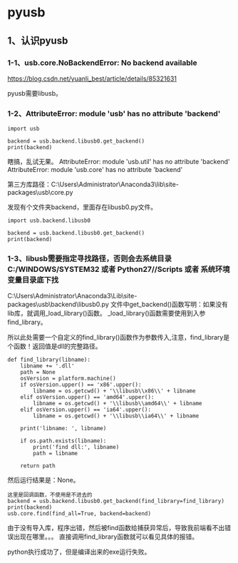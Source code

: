 # pyusb

## 1、认识pyusb

### 1-1、usb.core.NoBackendError: No backend available
https://blog.csdn.net/yuanli_best/article/details/85321631

pyusb需要libusb。

### 1-2、AttributeError: module 'usb' has no attribute 'backend'
```
import usb

backend = usb.backend.libusb0.get_backend()
print(backend)
```
瞎搞，乱试无果。
AttributeError: module 'usb.util' has no attribute 'backend'
AttributeError: module 'usb.core' has no attribute 'backend'

第三方库路径：C:\Users\Administrator\Anaconda3\lib\site-packages\usb\core.py

发现有个文件夹backend，里面存在libusb0.py文件。

```
import usb.backend.libusb0

backend = usb.backend.libusb0.get_backend()
print(backend)
```

### 1-3、libusb需要指定寻找路径，否则会去系统目录C:/WINDOWS/SYSTEM32 或者 Python27//Scripts 或者 系统环境变量目录底下找

C:\Users\Administrator\Anaconda3\Lib\site-packages\usb\backend\libusb0.py
文件中get_backend()函数写明：如果没有lib库，就调用_load_library()函数。
_load_library()函数需要使用到入参find_library。

所以此处需要一个自定义的find_library()函数作为参数传入,注意，find_library是个函数！返回值是dll的完整路径。

```
def find_library(libname):
    libname += '.dll'
    path = None
    osVersion = platform.machine()
    if osVersion.upper() == 'x86'.upper():
        libname = os.getcwd() + '\\libusb\\x86\\' + libname
    elif osVersion.upper() == 'amd64'.upper():
        libname = os.getcwd() + '\\libusb\\amd64\\' + libname
    elif osVersion.upper() == 'ia64'.upper():
        libname = os.getcwd() + '\\libusb\\ia64\\' + libname
    
    print('libname: ', libname)
    
    if os.path.exists(libname):
        print('find dll:', libname)
        path = libname
    
    return path
```
然后运行结果是：None。

```
这里是回调函数，不使用是不进去的
backend = usb.backend.libusb0.get_backend(find_library=find_library)
print(backend)
usb.core.find(find_all=True, backend=backend)
```
由于没有导入库，程序出错，然后被find函数给捕获异常后，导致我前端看不出错误出现在哪里。。。
直接调用find_library函数就可以看见具体的报错。



python执行成功了，但是编译出来的exe运行失败。











